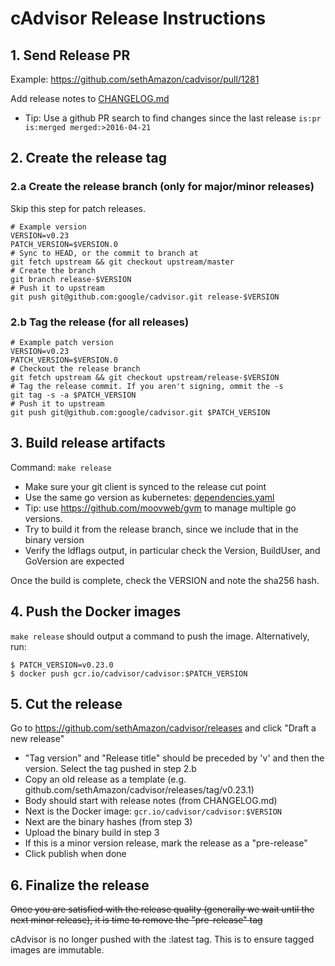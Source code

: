 # cAdvisor Release Instructions

## 1. Send Release PR

Example: https://github.com/sethAmazon/cadvisor/pull/1281

Add release notes to [CHANGELOG.md](../../CHANGELOG.md)

- Tip: Use a github PR search to find changes since the last release
  `is:pr is:merged merged:>2016-04-21`

## 2. Create the release tag

### 2.a Create the release branch (only for major/minor releases)

Skip this step for patch releases.

```
# Example version
VERSION=v0.23
PATCH_VERSION=$VERSION.0
# Sync to HEAD, or the commit to branch at
git fetch upstream && git checkout upstream/master
# Create the branch
git branch release-$VERSION
# Push it to upstream
git push git@github.com:google/cadvisor.git release-$VERSION
```

### 2.b Tag the release (for all releases)

```
# Example patch version
VERSION=v0.23
PATCH_VERSION=$VERSION.0
# Checkout the release branch
git fetch upstream && git checkout upstream/release-$VERSION
# Tag the release commit. If you aren't signing, ommit the -s
git tag -s -a $PATCH_VERSION
# Push it to upstream
git push git@github.com:google/cadvisor.git $PATCH_VERSION
```

## 3. Build release artifacts

Command: `make release`

- Make sure your git client is synced to the release cut point
- Use the same go version as kubernetes: [dependencies.yaml](https://github.com/kubernetes/kubernetes/blob/master/build/dependencies.yaml#L101)
- Tip: use https://github.com/moovweb/gvm to manage multiple go versions.
- Try to build it from the release branch, since we include that in the binary version
- Verify the ldflags output, in particular check the Version, BuildUser, and GoVersion are expected

Once the build is complete, check the VERSION and note the sha256 hash.

## 4. Push the Docker images

`make release` should output a command to push the image.  Alternatively, run:

```
$ PATCH_VERSION=v0.23.0
$ docker push gcr.io/cadvisor/cadvisor:$PATCH_VERSION
```

## 5. Cut the release

Go to https://github.com/sethAmazon/cadvisor/releases and click "Draft a new release"

- "Tag version" and "Release title" should be preceded by 'v' and then the version. Select the tag pushed in step 2.b
- Copy an old release as a template (e.g. github.com/sethAmazon/cadvisor/releases/tag/v0.23.1)
- Body should start with release notes (from CHANGELOG.md)
- Next is the Docker image: `gcr.io/cadvisor/cadvisor:$VERSION`
- Next are the binary hashes (from step 3)
- Upload the binary build in step 3
- If this is a minor version release, mark the release as a "pre-release"
- Click publish when done

## 6. Finalize the release

~~Once you are satisfied with the release quality (generally we wait until the next minor release), it is time to remove the "pre-release" tag~~

cAdvisor is no longer pushed with the :latest tag.  This is to ensure tagged images are immutable.
